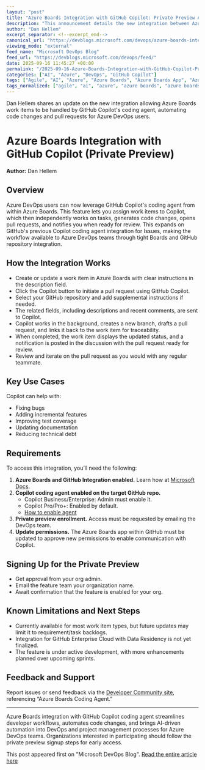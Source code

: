 ```yaml
---
layout: "post"
title: "Azure Boards Integration with GitHub Copilot: Private Preview Announced"
description: "This announcement details the new integration between Azure Boards and GitHub Copilot's coding agent, now in private preview. It enables Azure DevOps users to assign work items directly to Copilot, letting the agent generate code changes, create pull requests, and update statuses automatically. The article covers how the feature works, requirements, and how organizations can sign up for the preview, along with current limitations and next steps."
author: "Dan Hellem"
excerpt_separator: <!--excerpt_end-->
canonical_url: "https://devblogs.microsoft.com/devops/azure-boards-integration-with-github-copilot-private-preview/"
viewing_mode: "external"
feed_name: "Microsoft DevOps Blog"
feed_url: "https://devblogs.microsoft.com/devops/feed/"
date: 2025-09-16 11:45:27 +00:00
permalink: "/2025-09-16-Azure-Boards-Integration-with-GitHub-Copilot-Private-Preview-Announced.html"
categories: ["AI", "Azure", "DevOps", "GitHub Copilot"]
tags: ["Agile", "AI", "Azure", "Azure Boards", "Azure Boards App", "Azure DevOps", "Code Review", "Copilot Coding Agent", "DevOps", "DevOps Workflow", "Feature Preview", "GitHub Copilot", "GitHub Integration", "Integration", "News", "Private Preview", "Pull Request Automation", "Requirements Management", "Task Automation", "Work Item Automation"]
tags_normalized: ["agile", "ai", "azure", "azure boards", "azure boards app", "azure devops", "code review", "copilot coding agent", "devops", "devops workflow", "feature preview", "github copilot", "github integration", "integration", "news", "private preview", "pull request automation", "requirements management", "task automation", "work item automation"]
---
```


Dan Hellem shares an update on the new integration allowing Azure Boards work items to be handled by GitHub Copilot's coding agent, automating code changes and pull requests for Azure DevOps users.<!--excerpt_end-->

# Azure Boards Integration with GitHub Copilot (Private Preview)

**Author:** Dan Hellem

## Overview

Azure DevOps users can now leverage GitHub Copilot's coding agent from within Azure Boards. This feature lets you assign work items to Copilot, which then independently works on tasks, generates code changes, opens pull requests, and notifies you when ready for review. This expands on GitHub's previous Copilot coding agent integration for Issues, making the workflow available to Azure DevOps teams through tight Boards and GitHub repository integration.

## How the Integration Works

- Create or update a work item in Azure Boards with clear instructions in the description field.
- Click the Copilot button to initiate a pull request using GitHub Copilot.
- Select your GitHub repository and add supplemental instructions if needed.
- The related fields, including descriptions and recent comments, are sent to Copilot.
- Copilot works in the background, creates a new branch, drafts a pull request, and links it back to the work item for traceability.
- When completed, the work item displays the updated status, and a notification is posted in the discussion with the pull request ready for review.
- Review and iterate on the pull request as you would with any regular teammate.

## Key Use Cases

Copilot can help with:

- Fixing bugs
- Adding incremental features
- Improving test coverage
- Updating documentation
- Reducing technical debt

## Requirements

To access this integration, you’ll need the following:

1. **Azure Boards and GitHub Integration enabled.** Learn how at [Microsoft Docs](https://learn.microsoft.com/en-us/azure/devops/boards/github).
2. **Copilot coding agent enabled on the target GitHub repo.**
   - Copilot Business/Enterprise: Admin must enable it.
   - Copilot Pro/Pro+: Enabled by default.
   - [How to enable agent](https://docs.github.com/en/copilot/concepts/coding-agent/enable-coding-agent)
3. **Private preview enrollment.** Access must be requested by emailing the DevOps team.
4. **Update permissions.** The Azure Boards app within GitHub must be updated to approve new permissions to enable communication with Copilot.

## Signing Up for the Private Preview

- Get approval from your org admin.
- Email the feature team your organization name.
- Await confirmation that the feature is enabled for your org.

## Known Limitations and Next Steps

- Currently available for most work item types, but future updates may limit it to requirement/task backlogs.
- Integration for GitHub Enterprise Cloud with Data Residency is not yet finalized.
- The feature is under active development, with more enhancements planned over upcoming sprints.

## Feedback and Support

Report issues or send feedback via the [Developer Community site](https://developercommunity.visualstudio.com/AzureDevOps/report), referencing “Azure Boards Coding Agent.”

---

Azure Boards integration with GitHub Copilot coding agent streamlines developer workflows, automates code changes, and brings AI-driven automation into DevOps and project management processes for Azure DevOps teams. Organizations interested in participating should follow the private preview signup steps for early access.

This post appeared first on "Microsoft DevOps Blog". [Read the entire article here](https://devblogs.microsoft.com/devops/azure-boards-integration-with-github-copilot-private-preview/)
